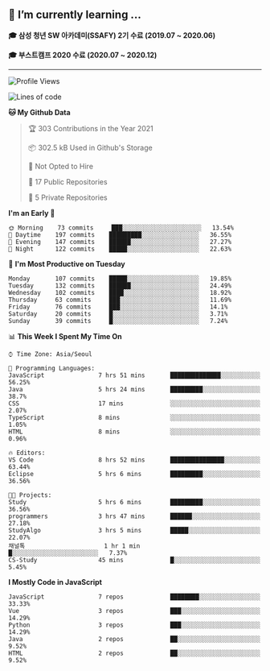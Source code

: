 ## 🌱 I’m currently learning ...

**🎓 삼성 청년 SW 아카데미(SSAFY) 2기 수료 (2019.07 ~ 2020.06)**

**🎓 부스트캠프 2020 수료 (2020.07 ~ 2020.12)**
 
-----

<!--START_SECTION:waka-->
![Profile Views](http://img.shields.io/badge/Profile%20Views-4-blue)

![Lines of code](https://img.shields.io/badge/From%20Hello%20World%20I%27ve%20Written-2.9%20million%20lines%20of%20code-blue)

**🐱 My Github Data** 

> 🏆 303 Contributions in the Year 2021
 > 
> 📦 302.5 kB Used in Github's Storage 
 > 
> 🚫 Not Opted to Hire
 > 
> 📜 17 Public Repositories 
 > 
> 🔑 5 Private Repositories  
 > 
**I'm an Early 🐤** 

```text
🌞 Morning    73 commits     ███░░░░░░░░░░░░░░░░░░░░░░   13.54% 
🌆 Daytime    197 commits    █████████░░░░░░░░░░░░░░░░   36.55% 
🌃 Evening    147 commits    ██████░░░░░░░░░░░░░░░░░░░   27.27% 
🌙 Night      122 commits    █████░░░░░░░░░░░░░░░░░░░░   22.63%

```
📅 **I'm Most Productive on Tuesday** 

```text
Monday       107 commits    █████░░░░░░░░░░░░░░░░░░░░   19.85% 
Tuesday      132 commits    ██████░░░░░░░░░░░░░░░░░░░   24.49% 
Wednesday    102 commits    ████░░░░░░░░░░░░░░░░░░░░░   18.92% 
Thursday     63 commits     ███░░░░░░░░░░░░░░░░░░░░░░   11.69% 
Friday       76 commits     ███░░░░░░░░░░░░░░░░░░░░░░   14.1% 
Saturday     20 commits     █░░░░░░░░░░░░░░░░░░░░░░░░   3.71% 
Sunday       39 commits     █░░░░░░░░░░░░░░░░░░░░░░░░   7.24%

```


📊 **This Week I Spent My Time On** 

```text
⌚︎ Time Zone: Asia/Seoul

💬 Programming Languages: 
JavaScript               7 hrs 51 mins       ██████████████░░░░░░░░░░░   56.25% 
Java                     5 hrs 24 mins       █████████░░░░░░░░░░░░░░░░   38.7% 
CSS                      17 mins             ░░░░░░░░░░░░░░░░░░░░░░░░░   2.07% 
TypeScript               8 mins              ░░░░░░░░░░░░░░░░░░░░░░░░░   1.05% 
HTML                     8 mins              ░░░░░░░░░░░░░░░░░░░░░░░░░   0.96%

🔥 Editors: 
VS Code                  8 hrs 52 mins       ███████████████░░░░░░░░░░   63.44% 
Eclipse                  5 hrs 6 mins        █████████░░░░░░░░░░░░░░░░   36.56%

🐱‍💻 Projects: 
Study                    5 hrs 6 mins        █████████░░░░░░░░░░░░░░░░   36.56% 
programmers              3 hrs 47 mins       ██████░░░░░░░░░░░░░░░░░░░   27.18% 
StudyAlgo                3 hrs 5 mins        █████░░░░░░░░░░░░░░░░░░░░   22.07% 
채널톡                      1 hr 1 min          █░░░░░░░░░░░░░░░░░░░░░░░░   7.37% 
CS-Study                 45 mins             █░░░░░░░░░░░░░░░░░░░░░░░░   5.45%

```

**I Mostly Code in JavaScript** 

```text
JavaScript               7 repos             ████████░░░░░░░░░░░░░░░░░   33.33% 
Vue                      3 repos             ███░░░░░░░░░░░░░░░░░░░░░░   14.29% 
Python                   3 repos             ███░░░░░░░░░░░░░░░░░░░░░░   14.29% 
Java                     2 repos             ██░░░░░░░░░░░░░░░░░░░░░░░   9.52% 
HTML                     2 repos             ██░░░░░░░░░░░░░░░░░░░░░░░   9.52%

```



<!--END_SECTION:waka-->
